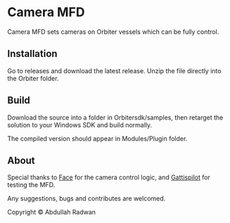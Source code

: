 # Camera MFD
Camera MFD sets cameras on Orbiter vessels which can be fully control.

## Installation
Go to releases and download the latest release. Unzip the file directly into the Orbiter folder.

## Build
Download the source into a folder in Orbitersdk/samples, then retarget the solution to your Windows SDK and build normally.

The compiled version should appear in Modules/Plugin folder.

## About
Special thanks to [Face](https://www.orbiter-forum.com/members/face.267/) for the camera control logic, and [Gattispilot](https://www.orbiter-forum.com/members/gattispilot.29/) for testing the MFD.

Any suggestions, bugs and contributes are welcomed.

Copyright © Abdullah Radwan